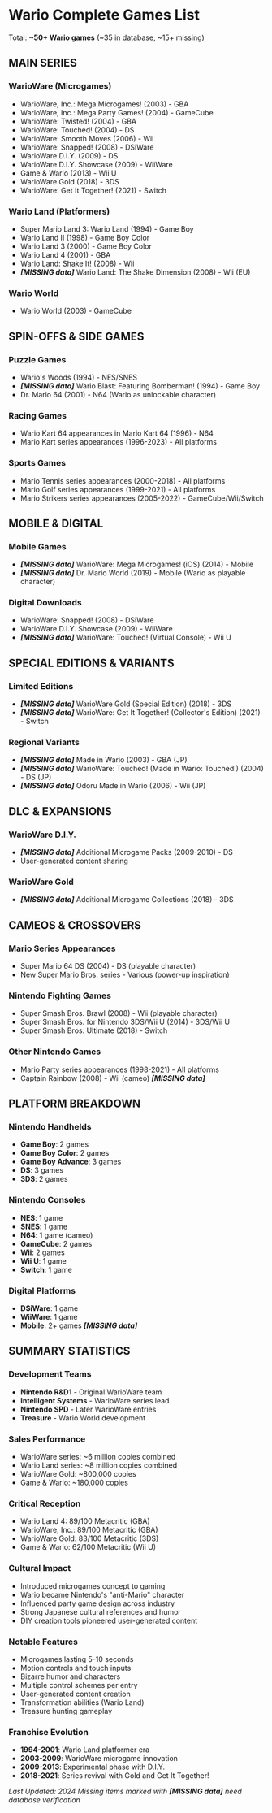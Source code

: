 # Wario Complete Games List

Total: **~50+ Wario games** (~35 in database, ~15+ missing)

## MAIN SERIES

### WarioWare (Microgames)
- WarioWare, Inc.: Mega Microgames! (2003) - GBA
- WarioWare, Inc.: Mega Party Games! (2004) - GameCube
- WarioWare: Twisted! (2004) - GBA
- WarioWare: Touched! (2004) - DS
- WarioWare: Smooth Moves (2006) - Wii
- WarioWare: Snapped! (2008) - DSiWare
- WarioWare D.I.Y. (2009) - DS
- WarioWare D.I.Y. Showcase (2009) - WiiWare
- Game & Wario (2013) - Wii U
- WarioWare Gold (2018) - 3DS
- WarioWare: Get It Together! (2021) - Switch

### Wario Land (Platformers)
- Super Mario Land 3: Wario Land (1994) - Game Boy
- Wario Land II (1998) - Game Boy Color
- Wario Land 3 (2000) - Game Boy Color
- Wario Land 4 (2001) - GBA
- Wario Land: Shake It! (2008) - Wii
- ***[MISSING data]*** Wario Land: The Shake Dimension (2008) - Wii (EU)

### Wario World
- Wario World (2003) - GameCube

## SPIN-OFFS & SIDE GAMES

### Puzzle Games
- Wario's Woods (1994) - NES/SNES
- ***[MISSING data]*** Wario Blast: Featuring Bomberman! (1994) - Game Boy
- Dr. Mario 64 (2001) - N64 (Wario as unlockable character)

### Racing Games
- Wario Kart 64 appearances in Mario Kart 64 (1996) - N64
- Mario Kart series appearances (1996-2023) - All platforms

### Sports Games
- Mario Tennis series appearances (2000-2018) - All platforms
- Mario Golf series appearances (1999-2021) - All platforms
- Mario Strikers series appearances (2005-2022) - GameCube/Wii/Switch

## MOBILE & DIGITAL

### Mobile Games
- ***[MISSING data]*** WarioWare: Mega Microgames! (iOS) (2014) - Mobile
- ***[MISSING data]*** Dr. Mario World (2019) - Mobile (Wario as playable character)

### Digital Downloads
- WarioWare: Snapped! (2008) - DSiWare
- WarioWare D.I.Y. Showcase (2009) - WiiWare
- ***[MISSING data]*** WarioWare: Touched! (Virtual Console) - Wii U

## SPECIAL EDITIONS & VARIANTS

### Limited Editions
- ***[MISSING data]*** WarioWare Gold (Special Edition) (2018) - 3DS
- ***[MISSING data]*** WarioWare: Get It Together! (Collector's Edition) (2021) - Switch

### Regional Variants
- ***[MISSING data]*** Made in Wario (2003) - GBA (JP)
- ***[MISSING data]*** WarioWare: Touched! (Made in Wario: Touched!) (2004) - DS (JP)
- ***[MISSING data]*** Odoru Made in Wario (2006) - Wii (JP)

## DLC & EXPANSIONS

### WarioWare D.I.Y.
- ***[MISSING data]*** Additional Microgame Packs (2009-2010) - DS
- User-generated content sharing

### WarioWare Gold
- ***[MISSING data]*** Additional Microgame Collections (2018) - 3DS

## CAMEOS & CROSSOVERS

### Mario Series Appearances
- Super Mario 64 DS (2004) - DS (playable character)
- New Super Mario Bros. series - Various (power-up inspiration)

### Nintendo Fighting Games
- Super Smash Bros. Brawl (2008) - Wii (playable character)
- Super Smash Bros. for Nintendo 3DS/Wii U (2014) - 3DS/Wii U
- Super Smash Bros. Ultimate (2018) - Switch

### Other Nintendo Games
- Mario Party series appearances (1998-2021) - All platforms
- Captain Rainbow (2008) - Wii (cameo) ***[MISSING data]***

## PLATFORM BREAKDOWN

### Nintendo Handhelds
- **Game Boy**: 2 games
- **Game Boy Color**: 2 games
- **Game Boy Advance**: 3 games
- **DS**: 3 games
- **3DS**: 2 games

### Nintendo Consoles
- **NES**: 1 game
- **SNES**: 1 game
- **N64**: 1 game (cameo)
- **GameCube**: 2 games
- **Wii**: 2 games
- **Wii U**: 1 game
- **Switch**: 1 game

### Digital Platforms
- **DSiWare**: 1 game
- **WiiWare**: 1 game
- **Mobile**: 2+ games ***[MISSING data]***

## SUMMARY STATISTICS

### Development Teams
- **Nintendo R&D1** - Original WarioWare team
- **Intelligent Systems** - WarioWare series lead
- **Nintendo SPD** - Later WarioWare entries
- **Treasure** - Wario World development

### Sales Performance
- WarioWare series: ~6 million copies combined
- Wario Land series: ~8 million copies combined
- WarioWare Gold: ~800,000 copies
- Game & Wario: ~180,000 copies

### Critical Reception
- Wario Land 4: 89/100 Metacritic (GBA)
- WarioWare, Inc.: 89/100 Metacritic (GBA)
- WarioWare Gold: 83/100 Metacritic (3DS)
- Game & Wario: 62/100 Metacritic (Wii U)

### Cultural Impact
- Introduced microgames concept to gaming
- Wario became Nintendo's "anti-Mario" character
- Influenced party game design across industry
- Strong Japanese cultural references and humor
- DIY creation tools pioneered user-generated content

### Notable Features
- Microgames lasting 5-10 seconds
- Motion controls and touch inputs
- Bizarre humor and characters
- Multiple control schemes per entry
- User-generated content creation
- Transformation abilities (Wario Land)
- Treasure hunting gameplay

### Franchise Evolution
- **1994-2001**: Wario Land platformer era
- **2003-2009**: WarioWare microgame innovation
- **2009-2013**: Experimental phase with D.I.Y.
- **2018-2021**: Series revival with Gold and Get It Together!

*Last Updated: 2024*
*Missing items marked with ***[MISSING data]*** need database verification*
